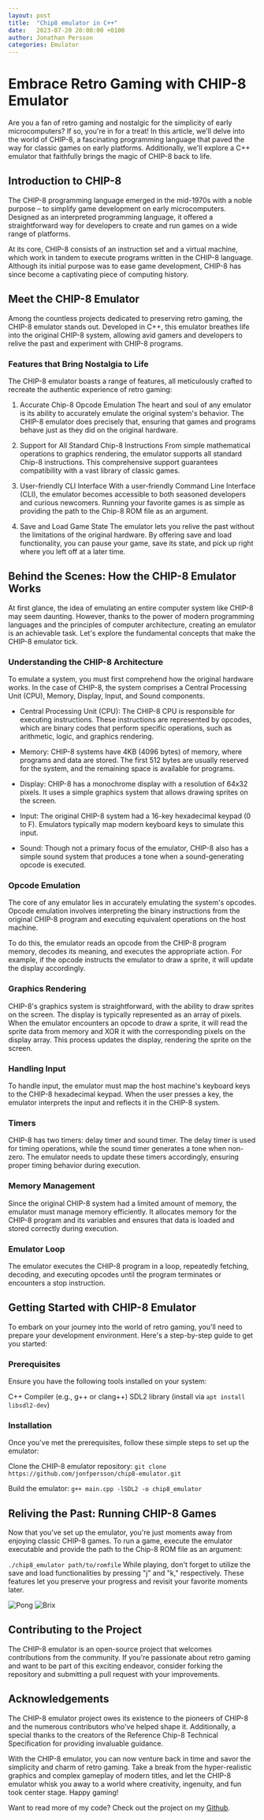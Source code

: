 ```yaml
---
layout: post
title:  "Chip8 emulator in C++"
date:   2023-07-20 20:00:00 +0100
author: Jonathan Persson
categories: Emulator
---
```

# Embrace Retro Gaming with CHIP-8 Emulator
Are you a fan of retro gaming and nostalgic for the simplicity of early microcomputers? If so, you're in for a treat! In this article, we'll delve into the world of CHIP-8, a fascinating programming language that paved the way for classic games on early platforms. Additionally, we'll explore a C++ emulator that faithfully brings the magic of CHIP-8 back to life.

## Introduction to CHIP-8
The CHIP-8 programming language emerged in the mid-1970s with a noble purpose – to simplify game development on early microcomputers. Designed as an interpreted programming language, it offered a straightforward way for developers to create and run games on a wide range of platforms.

At its core, CHIP-8 consists of an instruction set and a virtual machine, which work in tandem to execute programs written in the CHIP-8 language. Although its initial purpose was to ease game development, CHIP-8 has since become a captivating piece of computing history.

## Meet the CHIP-8 Emulator
Among the countless projects dedicated to preserving retro gaming, the CHIP-8 emulator stands out. Developed in C++, this emulator breathes life into the original CHIP-8 system, allowing avid gamers and developers to relive the past and experiment with CHIP-8 programs.

### Features that Bring Nostalgia to Life
The CHIP-8 emulator boasts a range of features, all meticulously crafted to recreate the authentic experience of retro gaming:

1. Accurate Chip-8 Opcode Emulation
The heart and soul of any emulator is its ability to accurately emulate the original system's behavior. The CHIP-8 emulator does precisely that, ensuring that games and programs behave just as they did on the original hardware.

2. Support for All Standard Chip-8 Instructions
From simple mathematical operations to graphics rendering, the emulator supports all standard Chip-8 instructions. This comprehensive support guarantees compatibility with a vast library of classic games.

3. User-friendly CLI Interface
With a user-friendly Command Line Interface (CLI), the emulator becomes accessible to both seasoned developers and curious newcomers. Running your favorite games is as simple as providing the path to the Chip-8 ROM file as an argument.

4. Save and Load Game State
The emulator lets you relive the past without the limitations of the original hardware. By offering save and load functionality, you can pause your game, save its state, and pick up right where you left off at a later time.


## Behind the Scenes: How the CHIP-8 Emulator Works
At first glance, the idea of emulating an entire computer system like CHIP-8 may seem daunting. However, thanks to the power of modern programming languages and the principles of computer architecture, creating an emulator is an achievable task. Let's explore the fundamental concepts that make the CHIP-8 emulator tick.

### Understanding the CHIP-8 Architecture
To emulate a system, you must first comprehend how the original hardware works. In the case of CHIP-8, the system comprises a Central Processing Unit (CPU), Memory, Display, Input, and Sound components.

- Central Processing Unit (CPU):
The CHIP-8 CPU is responsible for executing instructions. These instructions are represented by opcodes, which are binary codes that perform specific operations, such as arithmetic, logic, and graphics rendering.

- Memory:
CHIP-8 systems have 4KB (4096 bytes) of memory, where programs and data are stored. The first 512 bytes are usually reserved for the system, and the remaining space is available for programs.

- Display:
CHIP-8 has a monochrome display with a resolution of 64x32 pixels. It uses a simple graphics system that allows drawing sprites on the screen.

- Input:
The original CHIP-8 system had a 16-key hexadecimal keypad (0 to F). Emulators typically map modern keyboard keys to simulate this input.

- Sound:
Though not a primary focus of the emulator, CHIP-8 also has a simple sound system that produces a tone when a sound-generating opcode is executed.

### Opcode Emulation
The core of any emulator lies in accurately emulating the system's opcodes. Opcode emulation involves interpreting the binary instructions from the original CHIP-8 program and executing equivalent operations on the host machine.

To do this, the emulator reads an opcode from the CHIP-8 program memory, decodes its meaning, and executes the appropriate action. For example, if the opcode instructs the emulator to draw a sprite, it will update the display accordingly.

### Graphics Rendering
CHIP-8's graphics system is straightforward, with the ability to draw sprites on the screen. The display is typically represented as an array of pixels. When the emulator encounters an opcode to draw a sprite, it will read the sprite data from memory and XOR it with the corresponding pixels on the display array. This process updates the display, rendering the sprite on the screen.

### Handling Input
To handle input, the emulator must map the host machine's keyboard keys to the CHIP-8 hexadecimal keypad. When the user presses a key, the emulator interprets the input and reflects it in the CHIP-8 system.

### Timers
CHIP-8 has two timers: delay timer and sound timer. The delay timer is used for timing operations, while the sound timer generates a tone when non-zero. The emulator needs to update these timers accordingly, ensuring proper timing behavior during execution.

### Memory Management
Since the original CHIP-8 system had a limited amount of memory, the emulator must manage memory efficiently. It allocates memory for the CHIP-8 program and its variables and ensures that data is loaded and stored correctly during execution.

### Emulator Loop
The emulator executes the CHIP-8 program in a loop, repeatedly fetching, decoding, and executing opcodes until the program terminates or encounters a stop instruction.

## Getting Started with CHIP-8 Emulator
To embark on your journey into the world of retro gaming, you'll need to prepare your development environment. Here's a step-by-step guide to get you started:

### Prerequisites
Ensure you have the following tools installed on your system:

C++ Compiler (e.g., g++ or clang++)
SDL2 library (install via ```apt install libsdl2-dev```)
### Installation
Once you've met the prerequisites, follow these simple steps to set up the emulator:

Clone the CHIP-8 emulator repository:
```git clone https://github.com/jonfpersson/chip8-emulator.git```

Build the emulator:
```g++ main.cpp -lSDL2 -o chip8_emulator```

## Reliving the Past: Running CHIP-8 Games
Now that you've set up the emulator, you're just moments away from enjoying classic CHIP-8 games. To run a game, execute the emulator executable and provide the path to the Chip-8 ROM file as an argument:

```./chip8_emulator path/to/romfile```
While playing, don't forget to utilize the save and load functionalities by pressing "j" and "k," respectively. These features let you preserve your progress and revisit your favorite moments later.

![Pong](https://github.com/jonfpersson/chip8-emulator/raw/main/PONG.png)
![Brix](https://github.com/jonfpersson/chip8-emulator/raw/main/BRIX.png)

## Contributing to the Project
The CHIP-8 emulator is an open-source project that welcomes contributions from the community. If you're passionate about retro gaming and want to be part of this exciting endeavor, consider forking the repository and submitting a pull request with your improvements.

## Acknowledgements
The CHIP-8 emulator project owes its existence to the pioneers of CHIP-8 and the numerous contributors who've helped shape it. Additionally, a special thanks to the creators of the Reference Chip-8 Technical Specification for providing invaluable guidance.

With the CHIP-8 emulator, you can now venture back in time and savor the simplicity and charm of retro gaming. Take a break from the hyper-realistic graphics and complex gameplay of modern titles, and let the CHIP-8 emulator whisk you away to a world where creativity, ingenuity, and fun took center stage. Happy gaming!

Want to read more of my code? Check out the project on my [Github][github].

[github]: https://www.github.com/jonfpersson